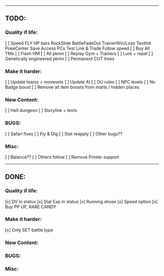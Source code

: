 --------------------------------------------------------------------------------

## TODO:

### Quality if life:
[ ] Speed
        FLY
        HP bars
        RockSlide
        BattleFadeOut
        TrainerWin/Lose
        TextInit
        PokeCenter
        Save
        Access PCs
        Test Link & Trade
        Follow speed
[ ] Buy All TMs
[ ] Flash HM
[ ] All pkmn
[ ] Replay Gym + Trainers
[ ] Lure + repel
[ ] Genetically engineered pkmn
[ ] Permanent CUT trees

### Make it harder:
[ ] Update teams + movesets
[ ] Update AI
[ ] OU rules
[ ] NPC levels
[ ] No Badge boost
[ ] Remove all item boosts from marts / hidden places

### New Content:
[ ] Hell dungeon
[ ] Storyline + texts

### BUGS:
[ ] Safari fixes
[ ] Fly & Dig
[ ] Stat reapply
[ ] Other bugs??

### Misc:
[ ] Balance??
[ ] Others follow
[ ] Remove Printer support

--------------------------------------------------------------------------------

## DONE:

### Quality if life:
[x] DV in status
[x] Stat Exp in status
[x] Running shoes
[x] Speed option
[x] Buy PP UP, RARE CANDY

### Make it harder:
[x] Only SET battle type

### New Content:
### BUGS:
### Misc: